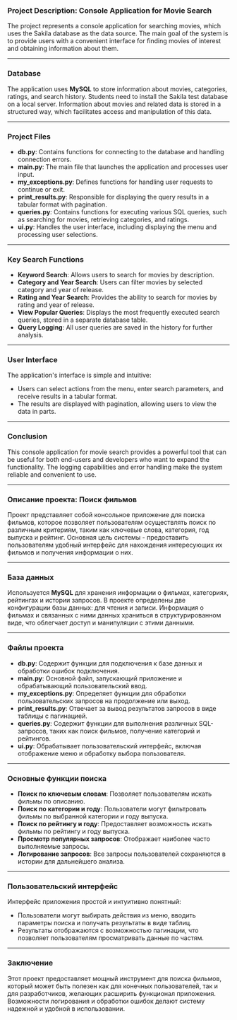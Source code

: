 ### Project Description: Console Application for Movie Search

The project represents a console application for searching movies, which uses the Sakila database as the data source. The main goal of the system is to provide users with a convenient interface for finding movies of interest and obtaining information about them.

---

### Database
The application uses **MySQL** to store information about movies, categories, ratings, and search history. Students need to install the Sakila test database on a local server. Information about movies and related data is stored in a structured way, which facilitates access and manipulation of this data.

---

### Project Files
- **db.py**: Contains functions for connecting to the database and handling connection errors.
- **main.py**: The main file that launches the application and processes user input.
- **my_exceptions.py**: Defines functions for handling user requests to continue or exit.
- **print_results.py**: Responsible for displaying the query results in a tabular format with pagination.
- **queries.py**: Contains functions for executing various SQL queries, such as searching for movies, retrieving categories, and ratings.
- **ui.py**: Handles the user interface, including displaying the menu and processing user selections.

---

### Key Search Functions
- **Keyword Search**: Allows users to search for movies by description.
- **Category and Year Search**: Users can filter movies by selected category and year of release.
- **Rating and Year Search**: Provides the ability to search for movies by rating and year of release.
- **View Popular Queries**: Displays the most frequently executed search queries, stored in a separate database table.
- **Query Logging**: All user queries are saved in the history for further analysis.

---

### User Interface
The application's interface is simple and intuitive:
- Users can select actions from the menu, enter search parameters, and receive results in a tabular format.
- The results are displayed with pagination, allowing users to view the data in parts.

---

### Conclusion
This console application for movie search provides a powerful tool that can be useful for both end-users and developers who want to expand the functionality. The logging capabilities and error handling make the system reliable and convenient to use.

---

### Описание проекта: Поиск фильмов

Проект представляет собой консольное приложение для поиска фильмов, которое позволяет пользователям осуществлять поиск по различным критериям, таким как ключевые слова, категория, год выпуска и рейтинг. Основная цель системы - предоставить пользователям удобный интерфейс для нахождения интересующих их фильмов и получения информации о них.

---

### База данных
Используется **MySQL** для хранения информации о фильмах, категориях, рейтингах и истории запросов. В проекте определены две конфигурации базы данных: для чтения и записи. Информация о фильмах и связанных с ними данных храниться в структурированном виде, что облегчает доступ и манипуляции с этими данными.

---

### Файлы проекта
- **db.py**: Содержит функции для подключения к базе данных и обработки ошибок подключения.
- **main.py**: Основной файл, запускающий приложение и обрабатывающий пользовательский ввод.
- **my_exceptions.py**: Определяет функции для обработки пользовательских запросов на продолжение или выход.
- **print_results.py**: Отвечает за вывод результатов запросов в виде таблицы с пагинацией.
- **queries.py**: Содержит функции для выполнения различных SQL-запросов, таких как поиск фильмов, получение категорий и рейтингов.
- **ui.py**: Обрабатывает пользовательский интерфейс, включая отображение меню и обработку выбора пользователя.

---

### Основные функции поиска
- **Поиск по ключевым словам**: Позволяет пользователям искать фильмы по описанию.
- **Поиск по категории и году**: Пользователи могут фильтровать фильмы по выбранной категории и году выпуска.
- **Поиск по рейтингу и году**: Предоставляет возможность искать фильмы по рейтингу и году выпуска.
- **Просмотр популярных запросов**: Отображает наиболее часто выполняемые запросы.
- **Логирование запросов**: Все запросы пользователей сохраняются в истории для дальнейшего анализа.

---

### Пользовательский интерфейс
Интерфейс приложения простой и интуитивно понятный:
- Пользователи могут выбирать действия из меню, вводить параметры поиска и получать результаты в виде таблиц.
- Результаты отображаются с возможностью пагинации, что позволяет пользователям просматривать данные по частям.

---

### Заключение
Этот проект предоставляет мощный инструмент для поиска фильмов, который может быть полезен как для конечных пользователей, так и для разработчиков, желающих расширить функционал приложения. Возможности логирования и обработки ошибок делают систему надежной и удобной в использовании.
